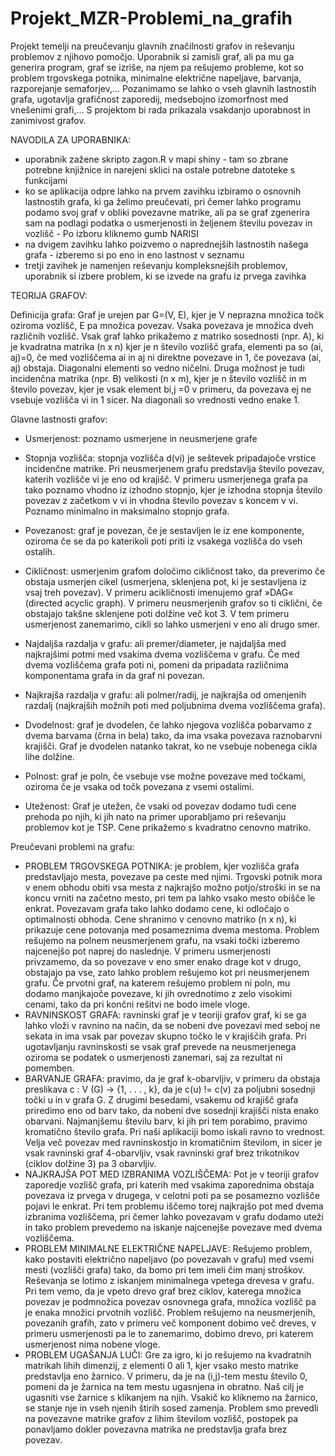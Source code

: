 # Projekt_MZR-Problemi_na_grafih

Projekt temelji na preučevanju glavnih značilnosti grafov in reševanju problemov z njihovo pomočjo. Uporabnik si zamisli graf, ali pa mu ga generira program, graf se izriše, na njem pa rešujemo probleme, kot so problem trgovskega potnika, minimalne električne napeljave, barvanja, razporejanje semaforjev,... Pozanimamo se lahko o vseh glavnih lastnostih grafa, ugotavlja grafičnost zaporedij, medsebojno izomorfnost med vnešenimi grafi,... S projektom bi rada prikazala vsakdanjo uporabnost in zanimivost grafov.

NAVODILA ZA UPORABNIKA:

* uporabnik zažene skripto zagon.R v mapi shiny - tam so zbrane potrebne knjižnice in narejeni sklici na ostale potrebne datoteke s funkcijami
* ko se aplikacija odpre lahko na prvem zavihku izbiramo o osnovnih lastnostih grafa, ki ga želimo preučevati, pri čemer lahko programu podamo svoj graf v obliki povezavne matrike, ali pa se graf zgenerira sam na podlagi podatka o usmerjenosti in željenem številu povezav in vozlišč - Po izboru kliknemo gumb NARISI
* na dvigem zavihku lahko poizvemo o naprednejših lastnostih našega grafa - izberemo si po eno in eno lastnost v seznamu
* tretji zavihek je namenjen reševanju kompleksnejših problemov, uporabnik si izbere problem, ki se izvede na grafu iz prvega zavihka



TEORIJA GRAFOV:

Definicija grafa: Graf je urejen par G=(V, E), kjer je V neprazna množica točk oziroma vozlišč, E pa množica povezav. Vsaka povezava je množica dveh različnih vozlišč.
Vsak graf lahko prikažemo z matriko sosednosti (npr. A), ki je kvadratna matrika (n x n) kjer je n število vozlišč grafa, elementi pa so (ai, aj)=0, če med vozliščema ai in aj ni direktne povezave in 1, če povezava (ai, aj) obstaja. Diagonalni elementi so vedno ničelni.
Druga možnost je tudi incidenčna matrika (npr. B) velikosti (n x m), kjer je n število vozlišč in m število povezav, kjer je vsak element bi,j =0 v primeru, da povezava ej ne vsebuje vozlišča vi in 1 sicer. Na diagonali so vrednosti vedno enake 1.

Glavne lastnosti grafov:

* Usmerjenost: poznamo usmerjene in neusmerjene grafe

* Stopnja vozlišča: stopnja vozlišča d(vi) je seštevek pripadajoče vrstice incidenčne matrike. Pri neusmerjenem grafu predstavlja število povezav, katerih vozlišče vi je eno od krajišč. V primeru usmerjenega grafa pa tako poznamo vhodno iz izhodno stopnjo, kjer je izhodna stopnja število povezav z začetkom v vi in vhodna število povezav s koncem v vi. Poznamo minimalno in maksimalno stopnjo grafa.

* Povezanost: graf je povezan, če je sestavljen le iz ene komponente, oziroma če se da po katerikoli poti priti iz vsakega vozlišča do vseh ostalih.

* Cikličnost: usmerjenim grafom določimo cikličnost tako, da preverimo če obstaja usmerjen cikel (usmerjena, sklenjena pot, ki je sestavljena iz vsaj treh povezav). V primeru acikličnosti imenujemo graf »DAG« (directed acyclic graph).
V primeru neusmerjenih grafov so ti ciklični, če obstajajo takšne sklenjene poti dolžine več kot 3. V tem primeru usmerjenost zanemarimo, cikli so lahko usmerjeni v eno ali drugo smer.

* Najdaljša razdalja v grafu: ali premer/diameter, je najdaljša med najkrajšimi potmi med vsakima dvema vozliščema v grafu. Če med dvema vozliščema grafa poti ni, pomeni da pripadata različnima komponentama grafa in da graf ni povezan.

* Najkrajša razdalja v grafu: ali polmer/radij, je najkrajša od omenjenih razdalj (najkrajših možnih poti med poljubnima dvema vozliščema grafa).

* Dvodelnost: graf je dvodelen, če lahko njegova vozlišča pobarvamo z dvema barvama (črna in bela) tako, da ima vsaka povezava raznobarvni krajišči. Graf je dvodelen natanko takrat, ko ne vsebuje nobenega cikla lihe dolžine.

* Polnost: graf je poln, če vsebuje vse možne povezave med točkami, oziroma če je vsaka od točk povezana z vsemi ostalimi.

* Uteženost: Graf je utežen, če vsaki od povezav dodamo tudi cene prehoda po njih, ki jih nato na primer uporabljamo pri reševanju problemov kot je TSP. Cene prikažemo s kvadratno cenovno matriko.

Preučevani problemi na grafu:

*	PROBLEM TRGOVSKEGA POTNIKA: je problem, kjer vozlišča grafa predstavljajo mesta, povezave pa ceste med njimi. Trgovski potnik mora v enem obhodu obiti vsa mesta z najkrajšo možno potjo/stroški in se na koncu vrniti na začetno mesto, pri tem pa lahko vsako mesto obišče le enkrat. Povezavam grafa tako lahko dodamo cene, ki odločajo o optimalnosti obhoda. Cene shranimo v cenovno matriko (n x n), ki prikazuje cene potovanja med posameznima dvema mestoma. Problem rešujemo na polnem neusmerjenem grafu, na vsaki točki izberemo najcenejšo pot naprej do naslednje. V primeru usmerjenosti privzamemo, da so povezave v eno smer enako drage kot v drugo, obstajajo pa vse, zato lahko problem rešujemo kot pri neusmerjenem grafu. Če prvotni graf, na katerem rešujemo problem ni poln, mu dodamo manjkajoče povezave, ki jih ovrednotimo z zelo visokimi cenami, tako da pri končni rešitvi ne bodo imele vloge.
*	RAVNINSKOST GRAFA: ravninski graf je v teoriji grafov graf, ki se ga lahko vloži v ravnino na način, da se nobeni dve povezavi med seboj ne sekata in ima vsak par povezav skupno točko le v krajiščih grafa. Pri ugotavljanju ravninskosti se vsak graf prevede na neusmerjenega oziroma se podatek o usmerjenosti zanemari, saj za rezultat ni pomemben.
*	BARVANJE GRAFA: pravimo, da je graf k-obarvljiv, v primeru da obstaja preslikava c : V (G) → {1, . . . , k}, da je c(u) != c(v) za poljubni sosednji točki u in v grafa G. Z drugimi besedami, vsakemu od krajišč grafa priredimo eno od barv tako, da nobeni dve sosednji krajišči nista enako obarvani. Najmanjšemu številu barv, ki jih pri tem porabimo, pravimo kromatično število grafa. Pri naši aplikaciji bomo iskali ravno to vrednost. Velja več povezav med ravninskostjo in kromatičnim številom, in sicer je vsak ravninski graf 4-obarvljiv, vsak ravninski graf brez trikotnikov (ciklov dolžine 3) pa 3 obarvljiv.
*	NAJKRAJŠA POT MED IZBRANIMA VOZLIŠČEMA: Pot je v teoriji grafov zaporedje vozlišč grafa, pri katerih med vsakima zaporednima obstaja povezava iz prvega v drugega, v celotni poti pa se posamezno vozlišče pojavi le enkrat. Pri tem problemu iščemo torej najkrajšo pot med dvema izbranima vozliščema, pri čemer lahko povezavam v grafu dodamo uteži in tako problem prevedemo na iskanje najcenejše povezave med dvema vozliščema.
*	PROBLEM MINIMALNE ELEKTRIČNE NAPELJAVE: Rešujemo problem, kako postaviti električno napeljavo (po povezavah v grafu) med vsemi mesti (vozlišči grafa) tako, da bomo pri tem imeli čim manj stroškov. Reševanja se lotimo z iskanjem minimalnega vpetega drevesa v grafu. Pri tem vemo, da je vpeto drevo graf brez ciklov, katerega množica povezav je podmnožica povezav osnovnega grafa, množica vozlišč pa je enaka množici prvotnih vozlišč. Problem rešujemo na neusmerjenih, povezanih grafih, zato v primeru več komponent dobimo več dreves, v primeru usmerjenosti pa le to zanemarimo, dobimo drevo, pri katerem usmerjenost nima nobene vloge.
*	PROBLEM UGAŠANJA LUČI: Gre za igro, ki jo rešujemo na kvadratnih matrikah lihih dimenzij, z elementi 0 ali 1, kjer vsako mesto matrike predstavlja eno žarnico. V primeru, da je na (i,j)-tem mestu število 0, pomeni da je žarnica na tem mestu ugasnjena in obratno. Naš cilj je ugasniti vse žarnice s klikanjem na njih. Vsakič ko kliknemo na žarnico, se stanje nje in vseh njenih štirih sosed zamenja. Problem smo prevedli na povezavne matrike grafov z lihim številom vozlišč, postopek pa ponavljamo dokler povezavna matrika ne predstavlja grafa brez povezav.

